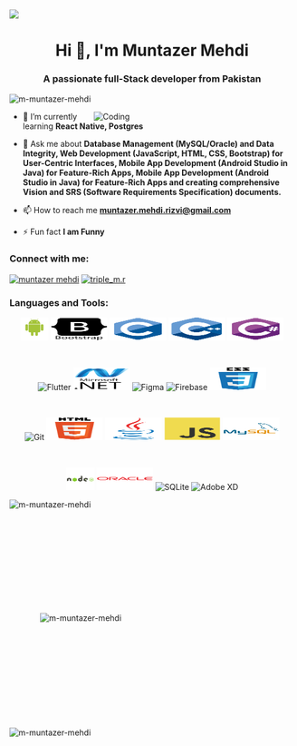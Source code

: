 
<img  align="center" width="1000" src="https://i.ibb.co/wJPm2HH/Black-Modern-Graphic-Designer-Linked-In-Banner.png">
<h1 align="center">Hi 👋, I'm Muntazer Mehdi</h1>
<h3 align="center">A passionate full-Stack developer from Pakistan</h3>

<p align="left"> <img src="https://komarev.com/ghpvc/?username=m-muntazer-mehdi&label=Profile%20views&color=0e75b6&style=flat" alt="m-muntazer-mehdi" /> </p>

<img  align="right" alt="Coding" width="355" src="https://i.pinimg.com/originals/81/17/8b/81178b47a8598f0c81c4799f2cdd4057.gif">


- 🌱 I’m currently learning **React Native, Postgres**

- 💬 Ask me about **Database Management (MySQL/Oracle) and Data Integrity, Web Development (JavaScript, HTML, CSS, Bootstrap) for User-Centric Interfaces, Mobile App Development (Android Studio in Java) for Feature-Rich Apps, Mobile App Development (Android Studio in Java) for Feature-Rich Apps and creating comprehensive Vision and SRS (Software Requirements Specification) documents.**

- 📫 How to reach me **muntazer.mehdi.rizvi@gmail.com**

- ⚡ Fun fact **I am Funny**

<h3 align="left">Connect with me:</h3>
<p align="left">
<a href="https://linkedin.com/in/muntazer mehdi" target="blank"><img align="center" src="https://raw.githubusercontent.com/rahuldkjain/github-profile-readme-generator/master/src/images/icons/Social/linked-in-alt.svg" alt="muntazer mehdi" height="30" width="40" /></a>
<a href="https://instagram.com/triple_m.r" target="blank"><img align="center" src="https://raw.githubusercontent.com/rahuldkjain/github-profile-readme-generator/master/src/images/icons/Social/instagram.svg" alt="triple_m.r" height="30" width="40" /></a>
</p>




<h3 align="left">Languages and Tools:</h3>
<div align="center">
  <img  width="50" src="https://raw.githubusercontent.com/devicons/devicon/master/icons/android/android-original-wordmark.svg" alt="Android" width="40" height="40"/>
  <img width="100" src="https://raw.githubusercontent.com/devicons/devicon/master/icons/bootstrap/bootstrap-plain-wordmark.svg" alt="Bootstrap" width="40" height="40"/>
  <img width="100" src="https://raw.githubusercontent.com/devicons/devicon/master/icons/c/c-original.svg" alt="C" width="40" height="40"/>
  <img width="100" src="https://raw.githubusercontent.com/devicons/devicon/master/icons/cplusplus/cplusplus-original.svg" alt="C++" width="40" height="40"/>
  <img width="100" src="https://raw.githubusercontent.com/devicons/devicon/master/icons/csharp/csharp-original.svg" alt="C#" width="40" height="40"/>
  <br/>
  <p>&nbsp;</p>
  <img width="50" src="https://i.ibb.co/HYNPXzD/pngwing-com.png" alt="Flutter" width="auto" height="40"/>
  <img width="100" src="https://raw.githubusercontent.com/devicons/devicon/master/icons/dot-net/dot-net-original-wordmark.svg" alt=".NET" width="40" height="40"/>
  <img width="100" src="https://www.vectorlogo.zone/logos/figma/figma-icon.svg" alt="Figma" width="40" height="40"/>
  <img width="100" src="https://www.vectorlogo.zone/logos/firebase/firebase-icon.svg" alt="Firebase" width="40" height="40"/>
  <img width="100" src="https://raw.githubusercontent.com/devicons/devicon/master/icons/css3/css3-original-wordmark.svg" alt="CSS3" width="40" height="40"/>
  <br/>
    <p>&nbsp;</p>
  <img width="50" src="https://www.vectorlogo.zone/logos/git-scm/git-scm-icon.svg" alt="Git" width="40" height="40"/>
  <img width="100" src="https://raw.githubusercontent.com/devicons/devicon/master/icons/html5/html5-original-wordmark.svg" alt="HTML5" width="40" height="40"/>
  <img width="100" src="https://raw.githubusercontent.com/devicons/devicon/master/icons/java/java-original.svg" alt="Java" width="40" height="40"/>
  <img width="100" src="https://raw.githubusercontent.com/devicons/devicon/master/icons/javascript/javascript-original.svg" alt="JavaScript" width="40" height="40"/>
  <img width="100" src="https://raw.githubusercontent.com/devicons/devicon/master/icons/mysql/mysql-original-wordmark.svg" alt="MySQL" width="40" height="40"/>
  <br/>
    <p>&nbsp;</p>
  <img width="50" src="https://raw.githubusercontent.com/devicons/devicon/master/icons/nodejs/nodejs-original-wordmark.svg" alt="Node.js" width="40" height="40"/>
  <img width="100" src="https://raw.githubusercontent.com/devicons/devicon/master/icons/oracle/oracle-original.svg" alt="Oracle" width="40" height="40"/>
  <img width="100" src="https://www.vectorlogo.zone/logos/sqlite/sqlite-icon.svg" alt="SQLite" width="40" height="40"/>
  <img width="100" src="https://cdn.worldvectorlogo.com/logos/adobe-xd.svg" alt="Adobe XD" width="auto" height="40"/>
</div>


<p margin="20px"><img align="left" src="https://github-readme-streak-stats.herokuapp.com/?user=m-muntazer-mehdi&" alt="m-muntazer-mehdi" width="450" height="200"/></p>

<p>&nbsp;<img align="right" src="https://github-readme-stats.vercel.app/api?username=m-muntazer-mehdi&show_icons=true&locale=en" alt="m-muntazer-mehdi" width="450" height="200" /></p>

<p><img align="center" src="https://github-readme-stats.vercel.app/api/top-langs?username=m-muntazer-mehdi&show_icons=true&locale=en&layout=compact" alt="m-muntazer-mehdi"/></p>
